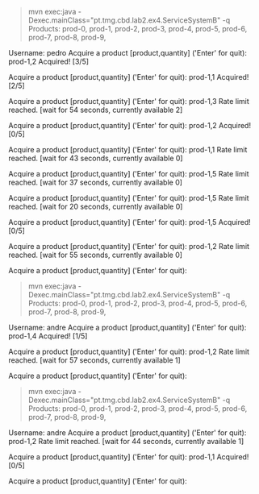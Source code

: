 > mvn exec:java -Dexec.mainClass="pt.tmg.cbd.lab2.ex4.ServiceSystemB" -q
Products:  prod-0, prod-1, prod-2, prod-3, prod-4, prod-5, prod-6, prod-7, prod-8, prod-9,

Username: pedro
Acquire a product [product,quantity] ('Enter' for quit): prod-1,2
Acquired! [3/5]

Acquire a product [product,quantity] ('Enter' for quit): prod-1,1
Acquired! [2/5]

Acquire a product [product,quantity] ('Enter' for quit): prod-1,3
Rate limit reached. [wait for 54 seconds, currently available 2]

Acquire a product [product,quantity] ('Enter' for quit): prod-1,2
Acquired! [0/5]

Acquire a product [product,quantity] ('Enter' for quit): prod-1,1
Rate limit reached. [wait for 43 seconds, currently available 0]

Acquire a product [product,quantity] ('Enter' for quit): prod-1,5
Rate limit reached. [wait for 37 seconds, currently available 0]

Acquire a product [product,quantity] ('Enter' for quit): prod-1,5
Rate limit reached. [wait for 20 seconds, currently available 0]

Acquire a product [product,quantity] ('Enter' for quit): prod-1,5
Acquired! [0/5]

Acquire a product [product,quantity] ('Enter' for quit): prod-1,2
Rate limit reached. [wait for 55 seconds, currently available 0]

Acquire a product [product,quantity] ('Enter' for quit): 
> mvn exec:java -Dexec.mainClass="pt.tmg.cbd.lab2.ex4.ServiceSystemB" -q
Products:  prod-0, prod-1, prod-2, prod-3, prod-4, prod-5, prod-6, prod-7, prod-8, prod-9,

Username: andre
Acquire a product [product,quantity] ('Enter' for quit): prod-1,4
Acquired! [1/5]

Acquire a product [product,quantity] ('Enter' for quit): prod-1,2
Rate limit reached. [wait for 57 seconds, currently available 1]

Acquire a product [product,quantity] ('Enter' for quit): 
> mvn exec:java -Dexec.mainClass="pt.tmg.cbd.lab2.ex4.ServiceSystemB" -q
Products:  prod-0, prod-1, prod-2, prod-3, prod-4, prod-5, prod-6, prod-7, prod-8, prod-9,

Username: andre
Acquire a product [product,quantity] ('Enter' for quit): prod-1,2
Rate limit reached. [wait for 44 seconds, currently available 1]

Acquire a product [product,quantity] ('Enter' for quit): prod-1,1
Acquired! [0/5]

Acquire a product [product,quantity] ('Enter' for quit): 
